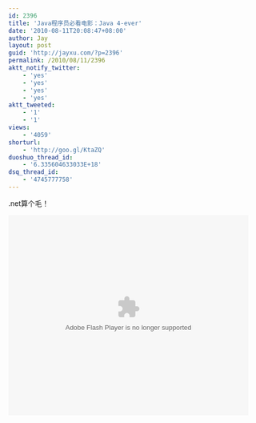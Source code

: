 ```yaml
---
id: 2396
title: 'Java程序员必看电影：Java 4-ever'
date: '2010-08-11T20:08:47+08:00'
author: Jay
layout: post
guid: 'http://jayxu.com/?p=2396'
permalink: /2010/08/11/2396
aktt_notify_twitter:
    - 'yes'
    - 'yes'
    - 'yes'
    - 'yes'
aktt_tweeted:
    - '1'
    - '1'
views:
    - '4059'
shorturl:
    - 'http://goo.gl/KtaZQ'
duoshuo_thread_id:
    - '6.335604633033E+18'
dsq_thread_id:
    - '4745777758'
---
```


.net算个毛！

<object classid="clsid:d27cdb6e-ae6d-11cf-96b8-444553540000" width="480" height="400" codebase="http://download.macromedia.com/pub/shockwave/cabs/flash/swflash.cab#version=6,0,40,0"><param name="align" value="middle" /><param name="src" value="http://player.youku.com/player.php/sid/XMTg0OTc2Mzk2/v.swf" /><param name="quality" value="high" /><embed type="application/x-shockwave-flash" width="480" height="400" src="http://player.youku.com/player.php/sid/XMTg0OTc2Mzk2/v.swf" quality="high" align="middle"></embed></object>